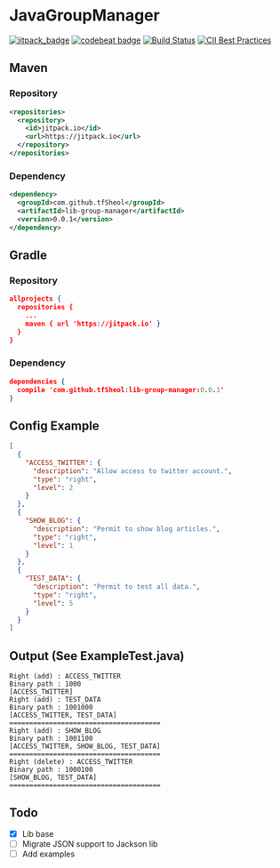 # JavaGroupManager

[![jitpack_badge](https://jitpack.io/v/tfSheol/lib-group-manager.svg)](https://jitpack.io/#tfSheol/lib-group-manager)
[![codebeat badge](https://codebeat.co/badges/cfd2efe8-230a-447a-a123-4a7012423c9f)](https://codebeat.co/projects/github-com-tfsheol-lib-group-manager-master)
[![Build Status](https://travis-ci.org/tfSheol/lib-group-manager.svg?branch=master)](https://travis-ci.org/tfSheol/lib-group-manager)
[![CII Best Practices](https://bestpractices.coreinfrastructure.org/projects/1747/badge)](https://bestpractices.coreinfrastructure.org/projects/1747)

## Maven
### Repository

```xml
<repositories>
  <repository>
    <id>jitpack.io</id>
    <url>https://jitpack.io</url>
  </repository>
</repositories>
```

### Dependency
```xml
<dependency>
  <groupId>com.github.tfSheol</groupId>
  <artifactId>lib-group-manager</artifactId>
  <version>0.0.1</version>
</dependency>
```

## Gradle
### Repository

```json
allprojects {
  repositories {
    ...
    maven { url 'https://jitpack.io' }
  }
}
```

### Dependency
```json
dependencies {
  compile 'com.github.tfSheol:lib-group-manager:0.0.1'
}
``` 

## Config Example
```json
[
  {
    "ACCESS_TWITTER": {
      "description": "Allow access to twitter account.",
      "type": "right",
      "level": 2
    }
  },
  {
    "SHOW_BLOG": {
      "description": "Permit to show blog articles.",
      "type": "right",
      "level": 1
    }
  },
  {
    "TEST_DATA": {
      "description": "Permit to test all data.",
      "type": "right",
      "level": 5
    }
  }
]
```

## Output (See ExampleTest.java)
```
Right (add) : ACCESS_TWITTER
Binary path : 1000
[ACCESS_TWITTER]
Right (add) : TEST_DATA
Binary path : 1001000
[ACCESS_TWITTER, TEST_DATA]
======================================
Right (add) : SHOW_BLOG
Binary path : 1001100
[ACCESS_TWITTER, SHOW_BLOG, TEST_DATA]
======================================
Right (delete) : ACCESS_TWITTER
Binary path : 1000100
[SHOW_BLOG, TEST_DATA]
======================================
```

## Todo
- [x] Lib base
- [ ] Migrate JSON support to Jackson lib
- [ ] Add examples
